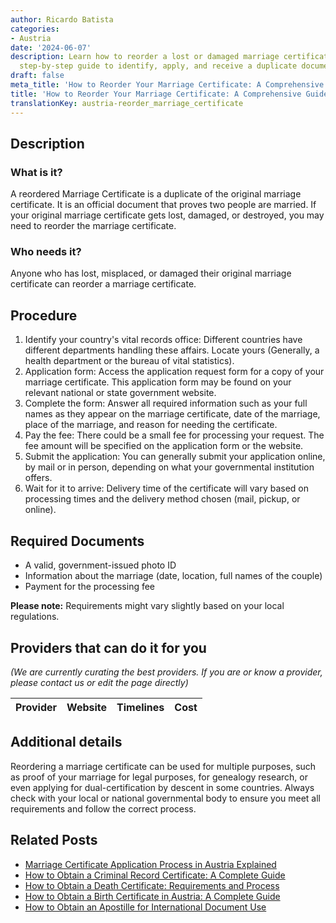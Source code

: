 ```yaml
---
author: Ricardo Batista
categories:
- Austria
date: '2024-06-07'
description: Learn how to reorder a lost or damaged marriage certificate. Follow our
  step-by-step guide to identify, apply, and receive a duplicate document.
draft: false
meta_title: 'How to Reorder Your Marriage Certificate: A Comprehensive Guide'
title: 'How to Reorder Your Marriage Certificate: A Comprehensive Guide'
translationKey: austria-reorder_marriage_certificate
---
```


## Description
### What is it?
A reordered Marriage Certificate is a duplicate of the original marriage certificate. It is an official document that proves two people are married. If your original marriage certificate gets lost, damaged, or destroyed, you may need to reorder the marriage certificate.

### Who needs it?
Anyone who has lost, misplaced, or damaged their original marriage certificate can reorder a marriage certificate.

## Procedure

1. Identify your country's vital records office: Different countries have different departments handling these affairs. Locate yours (Generally, a health department or the bureau of vital statistics).
2. Application form: Access the application request form for a copy of your marriage certificate. This application form may be found on your relevant national or state government website.
3. Complete the form: Answer all required information such as your full names as they appear on the marriage certificate, date of the marriage, place of the marriage, and reason for needing the certificate.
4. Pay the fee: There could be a small fee for processing your request. The fee amount will be specified on the application form or the website.
5. Submit the application: You can generally submit your application online, by mail or in person, depending on what your governmental institution offers.
6. Wait for it to arrive: Delivery time of the certificate will vary based on processing times and the delivery method chosen (mail, pickup, or online).

## Required Documents

- A valid, government-issued photo ID
- Information about the marriage (date, location, full names of the couple)
- Payment for the processing fee

**Please note:** Requirements might vary slightly based on your local regulations.

## Providers that can do it for you

_(We are currently curating the best providers. If you are or know a provider, please contact us or edit the page directly)_

| Provider        |     Website     |     Timelines    |       Cost      |
| --------------- | --------------- |  :-------------: | :-------------: |

## Additional details
Reordering a marriage certificate can be used for multiple purposes, such as proof of your marriage for legal purposes, for genealogy research, or even applying for dual-certification by descent in some countries. Always check with your local or national governmental body to ensure you meet all requirements and follow the correct process.


## Related Posts

- [Marriage Certificate Application Process in Austria Explained](https://tramitit.com/guides/austria/marriage_certificate_application/)
- [How to Obtain a Criminal Record Certificate: A Complete Guide](https://tramitit.com/guides/austria/criminal_record_certificate_application/)
- [How to Obtain a Death Certificate: Requirements and Process](https://tramitit.com/guides/austria/death_certificate_application/)
- [How to Obtain a Birth Certificate in Austria: A Complete Guide](https://tramitit.com/guides/austria/birth_certificate_application/)
- [How to Obtain an Apostille for International Document Use](https://tramitit.com/guides/austria/apostille_application/)